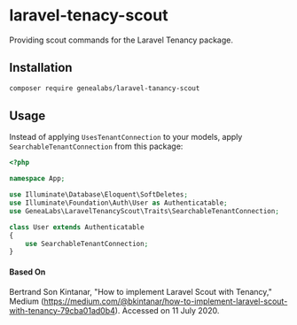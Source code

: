 # laravel-tenacy-scout
Providing scout commands for the Laravel Tenancy package.

## Installation
```sh
composer require genealabs/laravel-tanancy-scout
```

## Usage
Instead of applying `UsesTenantConnection` to your models, apply `SearchableTenantConnection` from this package:
```php
<?php

namespace App;

use Illuminate\Database\Eloquent\SoftDeletes;
use Illuminate\Foundation\Auth\User as Authenticatable;
use GeneaLabs\LaravelTenancyScout\Traits\SearchableTenantConnection;

class User extends Authenticatable
{
    use SearchableTenantConnection;
}
```

#### Based On
Bertrand Son Kintanar, "How to implement Laravel Scout with Tenancy," Medium (https://medium.com/@bkintanar/how-to-implement-laravel-scout-with-tenancy-79cba01ad0b4). Accessed on 11 July 2020.
